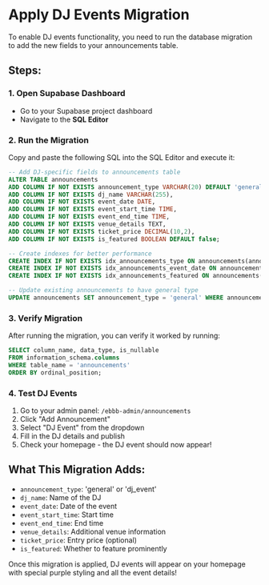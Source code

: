 # Apply DJ Events Migration

To enable DJ events functionality, you need to run the database migration to add the new fields to your announcements table.

## Steps:

### 1. Open Supabase Dashboard
- Go to your Supabase project dashboard
- Navigate to the **SQL Editor**

### 2. Run the Migration
Copy and paste the following SQL into the SQL Editor and execute it:

```sql
-- Add DJ-specific fields to announcements table
ALTER TABLE announcements 
ADD COLUMN IF NOT EXISTS announcement_type VARCHAR(20) DEFAULT 'general' CHECK (announcement_type IN ('general', 'dj_event')),
ADD COLUMN IF NOT EXISTS dj_name VARCHAR(255),
ADD COLUMN IF NOT EXISTS event_date DATE,
ADD COLUMN IF NOT EXISTS event_start_time TIME,
ADD COLUMN IF NOT EXISTS event_end_time TIME,
ADD COLUMN IF NOT EXISTS venue_details TEXT,
ADD COLUMN IF NOT EXISTS ticket_price DECIMAL(10,2),
ADD COLUMN IF NOT EXISTS is_featured BOOLEAN DEFAULT false;

-- Create indexes for better performance
CREATE INDEX IF NOT EXISTS idx_announcements_type ON announcements(announcement_type);
CREATE INDEX IF NOT EXISTS idx_announcements_event_date ON announcements(event_date);
CREATE INDEX IF NOT EXISTS idx_announcements_featured ON announcements(is_featured);

-- Update existing announcements to have general type
UPDATE announcements SET announcement_type = 'general' WHERE announcement_type IS NULL;
```

### 3. Verify Migration
After running the migration, you can verify it worked by running:

```sql
SELECT column_name, data_type, is_nullable 
FROM information_schema.columns 
WHERE table_name = 'announcements' 
ORDER BY ordinal_position;
```

### 4. Test DJ Events
1. Go to your admin panel: `/ebbb-admin/announcements`
2. Click "Add Announcement"
3. Select "DJ Event" from the dropdown
4. Fill in the DJ details and publish
5. Check your homepage - the DJ event should now appear!

## What This Migration Adds:
- `announcement_type`: 'general' or 'dj_event'
- `dj_name`: Name of the DJ
- `event_date`: Date of the event
- `event_start_time`: Start time
- `event_end_time`: End time
- `venue_details`: Additional venue information
- `ticket_price`: Entry price (optional)
- `is_featured`: Whether to feature prominently

Once this migration is applied, DJ events will appear on your homepage with special purple styling and all the event details!